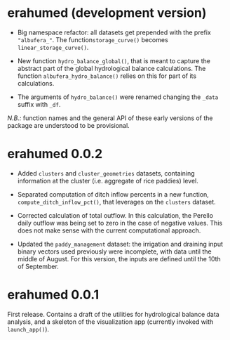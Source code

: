 # erahumed (development version)

* Big namespace refactor: all datasets get prepended with the prefix 
`"albufera_"`. The function`storage_curve()` becomes `linear_storage_curve()`.

* New function `hydro_balance_global()`, that is meant to capture the abstract
part of the global hydrological balance calculations. The function `albufera_hydro_balance()` relies on this for part of its calculations.

* The arguments of `hydro_balance()` were renamed changing the `_data` suffix
with `_df`.

*N.B.:* function names and the general API of these early versions of the 
package are understood to be provisional.

# erahumed 0.0.2

* Added `clusters` and `cluster_geometries` datasets, containing information at 
the cluster (i.e. aggregate of rice paddies) level.

* Separated computation of ditch inflow percents in a new function, 
`compute_ditch_inflow_pct()`, that leverages on the `clusters` dataset.

* Corrected calculation of total outflow. In this calculation, the Perello daily 
outflow was being set to zero in the case of negative values. This does not make
sense with the current computational approach.

* Updated the `paddy_management` dataset: the irrigation and draining input 
binary vectors used previously were incomplete, with data until the middle of 
August. For this version, the inputs are defined until the 10th of September.

# erahumed 0.0.1

First release. Contains a draft of the utilities for hydrological balance data
analysis, and a skeleton of the visualization app (currently invoked with 
`launch_app()`).
